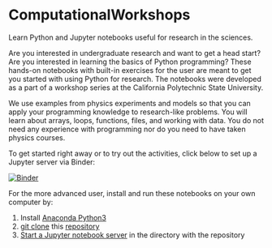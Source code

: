 # ComputationalWorkshops
Learn Python and Jupyter notebooks useful for research in the sciences.

Are you interested in undergraduate research and want to get a head start? Are you interested in learning the basics of Python programming?  These hands-on notebooks with built-in exercises for the user are meant to get you started with using Python for research. The notebooks were developed as a part of a workshop series at the California Polytechnic State University.

We use examples from physics experiments and models so that you can apply your programming knowledge to research-like problems. You will learn about arrays, loops, functions, files, and working with data. You do not need any experience with programming nor do you need to have taken physics courses.

To get started right away or to try out the activities, click below to set up a Jupyter server via Binder: 

[![Binder](https://mybinder.org/badge_logo.svg)](https://mybinder.org/v2/gh/swissel/ComputationalWorkshops.git/master)

For the more advanced user, install and run these notebooks on your own computer by:
1. Install [Anaconda Python3](https://www.anaconda.com/distribution/)
2. [git clone](https://git-scm.com/book/en/v2/Git-Basics-Getting-a-Git-Repository) this [repository](https://github.com/swissel/ComputationalWorkshops)
3. [Start a Jupyter notebook server](https://unidata.github.io/online-python-training/notebook.html) in the directory with the repository
